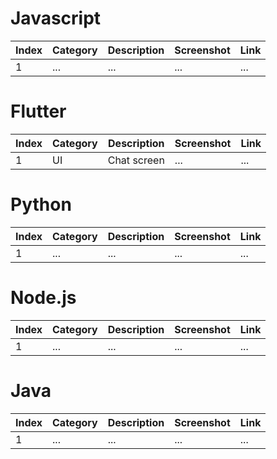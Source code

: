 # Javascript

Index | Category | Description | Screenshot | Link
| - | - | - | - | - |
1 | ... | ... | ... | ...

# Flutter
Index | Category | Description | Screenshot | Link
| - | - | - | - | - |
1 | UI | Chat screen | ... | ...

# Python
Index | Category | Description | Screenshot | Link
| - | - | - | - | - |
1 | ... | ... | ... | ...

# Node.js
Index | Category | Description | Screenshot | Link
| - | - | - | - | - |
1 | ... | ... | ... | ...

# Java
Index | Category | Description | Screenshot | Link
| - | - | - | - | - |
1 | ... | ... | ... | ...
